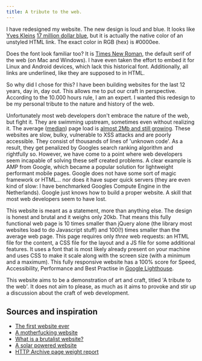 ```yaml
---
title: A tribute to the web.
---
```


I have redesigned my website. The new design is loud and blue. It looks like [Yves Kleins](https://nl.wikipedia.org/wiki/Yves_Klein) [17 million dollar blue](https://www.widewalls.ch/yves-klein-paintings-top-auction/ikb-1/), but it is actually the native color of an unstyled HTML link. The exact color in RGB (hex) is #0000ee. 

Does the font look familiar too? It is [Times New Roman](https://en.wikipedia.org/wiki/Times_New_Roman), the default serif of the web (on Mac and Windows). I have even taken the effort to embed it for Linux and Android devices, which lack this historical font. Additionally, all links are underlined, like they are supposed to in HTML. 

So why did I chose for this? I have been building websites for the last 12 years, day in, day out. This allows me to put our craft in perspective. According to the 10.000 hours rule, I am an expert. I wanted this redesign to be my personal tribute to the nature and history of the web.

Unfortunately most web developers don't embrace the nature of the web, but fight it. They are swimming upstream, sometimes even without realizing it. The average ([median](https://www.igvita.com/2016/01/12/the-average-page-is-a-myth/)) page load is [almost 2Mb and still growing](https://httparchive.org/reports/page-weight). These websites are slow, bulky, vulnerable to XSS attacks and are poorly accessible. They consist of thousands of lines of 'unknown code'. As a result, they get penalized by Googles search ranking algorithm and rightfully so. However, we have come to a point where web developers seem incapable of solving these self created problems. A clear example is AMP from Google, which became a popular solution for lightweight performant mobile pages. Google does not have some sort of magic framework or HTML... nor does it have super quick servers (they are even kind of slow: I have benchmarked Googles Compute Engine in the Netherlands). Google just knows how to build a proper website. A skill that most web developers seem to have lost.

This website is meant as a statement, more than anything else. The design is honest and brutal and it weighs only 20kb. That means this fully functional web page is 10 times smaller than jQuery alone (the library most websites load to do Javascript stuff) and 100(!) times smaller than the average web page. This page requires only *three* web requests: an HTML file for the content, a CSS file for the layout and a JS file for some additional features. It uses a font that is most likely already present on your machine and uses CSS to make it scale along with the screen size (with a minimum and a maximum). This fully responsive website has a 100% score for Speed, Accessibility, Performance and Best Practise in [Google Lighthouse](https://web.dev).

This website aims to be a demonstration of art and craft, titled 'A tribute to the web'. It does not aim to please, as much as it aims to provoke and stir up a discussion about the craft of web development.

## Sources and inspiration

- [The first website ever](http://info.cern.ch/hypertext/WWW/TheProject.html)
- [A motherfucking website](https://motherfuckingwebsite.com)
- [What is a brutalist website?](https://trydesignlab.com/blog/brutalist-websites-5-things-designers-learn-brutalism/)
- [A solar powered website](https://solar.lowtechmagazine.com/power.html)
- [HTTP Archive page weight report](https://httparchive.org/reports/page-weight)